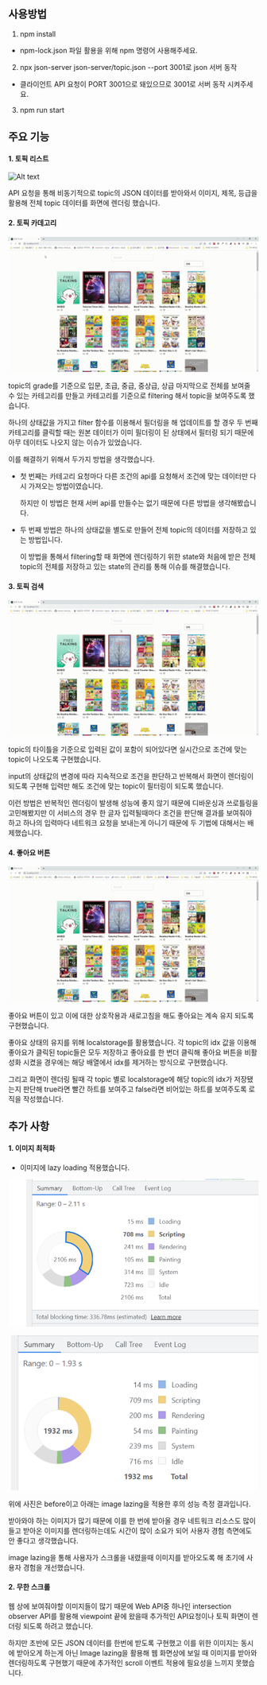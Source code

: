 ## 사용방법

1. npm install

- npm-lock.json 파일 활용을 위해 npm 명령어 사용해주세요.

2. npx json-server json-server/topic.json --port 3001로 json 서버 동작

- 클라이언트 API 요청이 PORT 3001으로 돼있으므로 3001로 서버 동작 시켜주세요.

3. npm run start

## 주요 기능

#### 1. 토픽 리스트

![Alt text](./public/images/list.gif)

API 요청을 통해 비동기적으로 topic의 JSON 데이터를 받아와서 이미지, 제목, 등급을 활용해 전체 topic 데이터를 화면에 렌더링 했습니다.

#### 2. 토픽 카데고리

![Alt text](./public/images/category.gif)

topic의 grade를 기준으로 입문, 초급, 중급, 중상급, 상급 마지막으로 전체를 보여줄 수 있는 카테고리를 만들고 카테고리를 기준으로 filtering 해서 topic을 보여주도록 했습니다.

하나의 상태값을 가지고 filter 함수를 이용해서 필더링을 해 업데이트를 할 경우 두 번째 카테고리를 클릭할 때는 원본 데이터가 이미 필더링이 된 상태에서 필터링 되기 때문에 아무 데이터도 나오지 않는 이슈가 있었습니다.

이를 해결하기 위해서 두가지 방법을 생각했습니다.

- 첫 번째는 카테고리 요청마다 다른 조건의 api를 요청해서 조건에 맞는 데이터만 다시 가져오는 방법이였습니다.

  하지만 이 방법은 현재 서버 api를 만들수는 없기 때문에 다른 방법을 생각해봤습니다.

- 두 번째 방법은 하나의 상태값을 별도로 만들어 전체 topic의 데이터를 저장하고 있는 방법입니다.

  이 방법을 통해서 filtering할 때 화면에 렌더링하기 위한 state와 처음에 받은 전체 topic의 전체를 저장하고 있는 state의 관리를 통해 이슈를 해결했습니다.

#### 3. 토픽 검색

![Alt text](./public/images/search.gif)

topic의 타이틀을 기준으로 입력된 값이 포함이 되어있다면 실시간으로 조건에 맞는 topic이 나오도록 구현했습니다.

input의 상태값의 변경에 따라 지속적으로 조건을 판단하고 반복해서 화면이 렌더링이 되도록 구현해 입력만 해도 조건에 맞는 topic이 필터링이 되도록 했습니다.

이런 방법은 반복적인 렌더링이 발생해 성능에 좋지 않기 때문에 디바운싱과 쓰로틀링을 고민해봤지만 이 서비스의 경우 한 글자 입력될때마다 조건을 판단해 결과를 보여줘야 하고 하나의 입력마다 네트워크 요청을 보내는게 아니기 때문에 두 기법에 대해서는 배제했습니다.

#### 4. 좋아요 버튼

![Alt text](./public/images/thumbsup.gif)

좋아요 버튼이 있고 이에 대한 상호작용과 새로고침을 해도 좋아요는 계속 유지 되도록 구현했습니다.

좋아요 상태의 유지를 위해 localstorage를 활용했습니다.
각 topic의 idx 값을 이용해 좋아요가 클릭된 topic들은 모두 저장하고 좋아요를 한 번더 클릭해 좋아요 버튼을 비활성화 시켰을 경우에는 해당 배열에서 idx를 제거하는 방식으로 구현했습니다.

그리고 화면이 렌더링 될때 각 topic 별로 localstorage에 해당 topic의 idx가 저장됐는지 판단해 true라면 빨간 하트를 보여주고 false라면 비어있는 하트를 보여주도록 로직을 작성했습니다.

## 추가 사항

#### 1. 이미지 최적화

- 이미지에 lazy loading 적용했습니다.

![Alt text](./public/images/before.png)

![Alt text](./public/images/after.png)

위에 사진은 before이고 아래는 image lazing을 적용한 후의 성능 측정 결과입니다.

받아와야 하는 이미지가 많기 때문에 이를 한 번에 받아올 경우 네트워크 리소스도 많이들고 받아온 이미지를 렌더링하는데도 시간이 많이 소요가 되어 사용자 경험 측면에도 안 좋다고 생각했습니다.

image lazing을 통해 사용자가 스크롤을 내렸을때 이미지를 받아오도록 해 초기에 사용자 경험을 개선했습니다.

#### 2. 무한 스크롤

웹 상에 보여줘야할 이미지들이 많기 때문에 Web API중 하나인 intersection observer API를 활용해 viewpoint 끝에 왔을때 추가적인 API요청이나 토픽 화면이 렌더링 되도록 하려고 했습니다.

하지만 초반에 모든 JSON 데이터를 한번에 받도록 구현했고 이를 위한 이미지는 동시에 받아오게 하는게 아닌 Image lazing을 활용해 웹 화면상에 보일 때 이미지를 받아와 렌더링하도록 구현했기 때문에 추가적인 scroll 이벤트 적용에 필요성을 느끼지 못했습니다.
